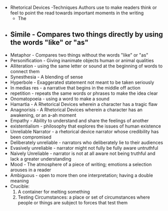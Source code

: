 - Rhetorical Devices -Techniques Authors use to make readers think or feel to point the read towards important moments in the writing
	- The 
- Simile - Compares two things directly by using the words "like" or "as"
	- 
- Metaphor - Compares two things without the words "like" or "as"
- Personification - Giving inanimate objects human or animal qualities
- Alliteration - using the same letter or sound at the beginning of words to connect them
- Synesthesia - A blending of sense
- Hyperbole - Exaggerated statement not meant to be taken seriously 
- In medias res - a narrative that begins in the middle off action 
- repetition - repeats the same words or phrases to make the idea clear
- Onomatopoeia - using a word to make a sound
- Hamartia - A Rhetorical Devices wherein a character has a tragic flaw
- Anagnorisis - A Rhetorical Devices wherein a  character has an awakening, or an a-ah moment
- Empathy - Ability to understand and share the feelings of another
- existentialism - philosophy that explores the issues of human existence
- Unreliable Narrator - a rhetorical  device  narrator whose credibility has been compromised
- Deliberately unreliable - narrators who deliberately lie to their audiences
- Evasively unreliable - narrator might not fully be fully aware untruthful
- Naively Unreliable - narrator is not at all aware not being truthful and lack a greater understanding 
- Mood - The atmosphere of a piece of writing; emotions a selection arouses in a reader
- Ambiguous - open to more then one interpretation; having a double meaning
- Crucible: 
	1. A container for melting something
	2. Testing Circumstances: a place or set of circumstances where people or things are subject to forces that test them